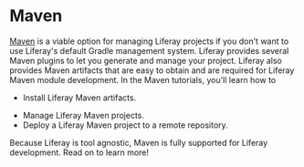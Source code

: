 # Maven [](id=maven)

[Maven](https://maven.apache.org/) is a viable option for managing Liferay
projects if you don't want to use Liferay's default Gradle management system.
Liferay provides several Maven plugins to let you generate and manage your
project. Liferay also provides Maven artifacts that are easy to obtain and are
required for Liferay Maven module development. In the Maven tutorials, you'll
learn how to

- Install Liferay Maven artifacts.

<!--
- Generate Liferay Maven projects using archetypes.
- Create a Module JAR.
- Deploy a Maven project to @product@.
-->

- Manage Liferay Maven projects.
- Deploy a Liferay Maven project to a remote repository.

<!--
- Use Service Builder in a Liferay Maven project.
- Compile Sass files with Maven.
-->

Because Liferay is tool agnostic, Maven is fully supported for Liferay
development. Read on to learn more!
